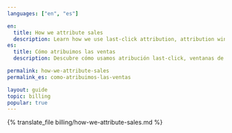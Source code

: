 ```yaml
---
languages: ["en", "es"]

en:
  title: How we attribute sales
  description: Learn how we use last‑click attribution, attribution windows and when we exclude sales.
es:
  title: Cómo atribuimos las ventas
  description: Descubre cómo usamos atribución last‑click, ventanas de atribución y cuándo excluimos ventas.

permalink: how-we-attribute-sales
permalink_es: como-atribuimos-las-ventas

layout: guide
topic: billing
popular: true
---
```


{% translate_file billing/how-we-attribute-sales.md %}